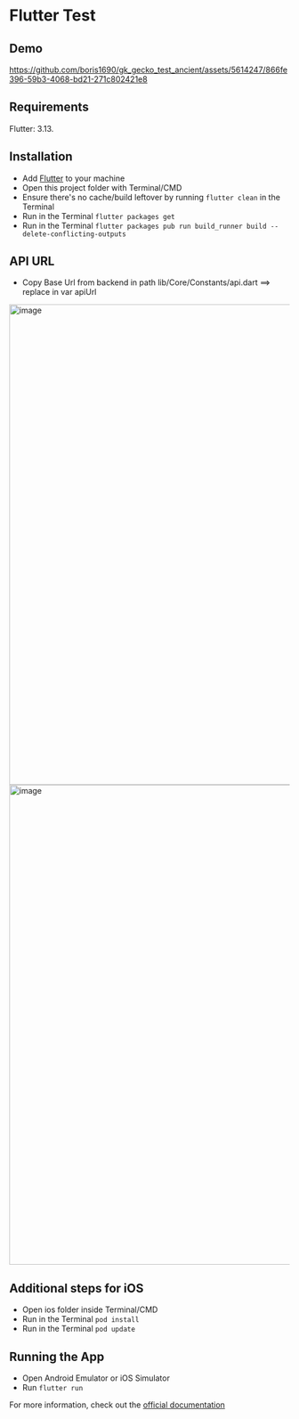 # Flutter Test

## Demo

https://github.com/boris1690/gk_gecko_test_ancient/assets/5614247/866fe396-59b3-4068-bd21-271c802421e8


## Requirements
Flutter: 3.13.

## Installation
- Add [Flutter](https://flutter.dev/docs/get-started/install 'Flutter') to your machine
- Open this project folder with Terminal/CMD
- Ensure there's no cache/build leftover by running `flutter clean` in the Terminal
- Run in the Terminal `flutter packages get`
- Run in the Terminal `flutter packages pub run build_runner build --delete-conflicting-outputs`

## API URL
- Copy Base Url from backend in path lib/Core/Constants/api.dart ==> replace in var apiUrl
<img width="863" alt="image" src="https://github.com/boris1690/frontend_test_imagineapps/assets/5614247/7b5aae96-af56-466d-a206-3f11dd489664">

<img width="862" alt="image" src="https://github.com/boris1690/frontend_test_imagineapps/assets/5614247/dfb90eaf-3654-4778-907b-8c8170906492">

## Additional steps for iOS
- Open ios folder inside Terminal/CMD
- Run in the Terminal `pod install`
- Run in the Terminal `pod update`

## Running the App
- Open Android Emulator or iOS Simulator
- Run `flutter run`



For more information, check out the [official documentation](https://flutter.dev/docs 'documentation')
